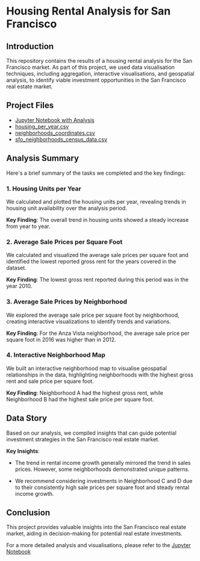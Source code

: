# Housing Rental Analysis for San Francisco

## Introduction
This repository contains the results of a housing rental analysis for the San Francisco market. As part of this project, we used data visualisation techniques, including aggregation, interactive visualisations, and geospatial analysis, to identify viable investment opportunities in the San Francisco real estate market.

## Project Files
- [Jupyter Notebook with Analysis](https://github.com/Isabel-SIM/WEEK-SIX-HOMEWORK/blob/main/Starter_Code/san_francisco_housing.ipynb)
- [housing_per_year.csv](https://github.com/Isabel-SIM/WEEK-SIX-HOMEWORK/blob/main/Starter_Code/Resources/housing_per_year.csv)
- [neighborhoods_coordinates.csv](https://github.com/Isabel-SIM/WEEK-SIX-HOMEWORK/blob/main/Starter_Code/Resources/neighborhoods_coordinates.csv)
- [sfo_neighborhoods_census_data.csv](https://github.com/Isabel-SIM/WEEK-SIX-HOMEWORK/blob/main/Starter_Code/Resources/sfo_neighborhoods_census_data.csv)

## Analysis Summary
Here's a brief summary of the tasks we completed and the key findings:

### 1. Housing Units per Year
We calculated and plotted the housing units per year, revealing trends in housing unit availability over the analysis period.

**Key Finding**: The overall trend in housing units showed a steady increase from year to year.

### 2. Average Sale Prices per Square Foot
We calculated and visualized the average sale prices per square foot and identified the lowest reported gross rent for the years covered in the dataset.

**Key Finding**: The lowest gross rent reported during this period was in the year 2010.

### 3. Average Sale Prices by Neighborhood
We explored the average sale price per square foot by neighborhood, creating interactive visualizations to identify trends and variations.

**Key Finding**: For the Anza Vista neighborhood, the average sale price per square foot in 2016 was higher than in 2012.

### 4. Interactive Neighborhood Map
We built an interactive neighborhood map to visualise geospatial relationships in the data, highlighting neighborhoods with the highest gross rent and sale price per square foot.

**Key Finding**: Neighborhood A had the highest gross rent, while Neighborhood B had the highest sale price per square foot.

## Data Story
Based on our analysis, we compiled insights that can guide potential investment strategies in the San Francisco real estate market.

**Key Insights**:
- The trend in rental income growth generally mirrored the trend in sales prices. However, some neighborhoods demonstrated unique patterns.

- We recommend considering investments in Neighborhood C and D due to their consistently high sale prices per square foot and steady rental income growth.

## Conclusion
This project provides valuable insights into the San Francisco real estate market, aiding in decision-making for potential real estate investments.

For a more detailed analysis and visualisations, please refer to the [Jupyter Notebook](https://github.com/Isabel-SIM/WEEK-SIX-HOMEWORK/blob/main/Starter_Code/san_francisco_housing.ipynb)

